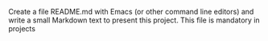 Create a file README.md with Emacs (or other command line editors) and
 write a small Markdown text to present this project. This file is mandatory in projects
